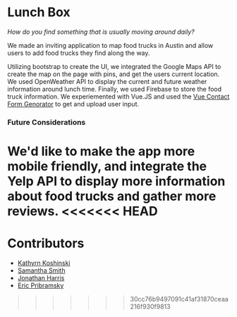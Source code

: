 # Lunch Box
*How do you find something that is usually moving around daily?*

We made an inviting application to map food trucks in Austin and allow users to add food trucks they find along the way.

Utilizing bootstrap to create the UI, we integrated the Google Maps API to create the map on the page with pins, and get the users current location. We used OpenWeather API to display the current and future weather information around lunch time. Finally, we used Firebase to store the food truck information. We experiemented with Vue.JS and used the [Vue Contact Form Genorator](https://icebob.gitbooks.io/vueformgenerator/content/) to get and upload user input.

### Future Considerations
We'd like to make the app more mobile friendly, and integrate the Yelp API to display more information about food trucks and gather more reviews.
<<<<<<< HEAD
=======

# Contributors
* [Kathyrn Koshinski](https://github.com/KatieKosh)
* [Samantha Smith](https://github.com/rumblysam)
* [Jonathan Harris](https://github.com/broklahoman)
* [Eric Pribramsky](https://github.com/epribs)
>>>>>>> 30cc76b9497091c41af31870ceaa216f930f9813
